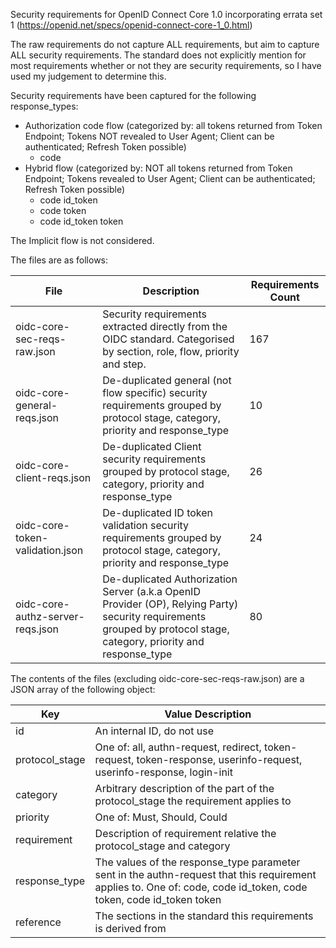 Security requirements for OpenID Connect Core 1.0 incorporating errata set 1 (https://openid.net/specs/openid-connect-core-1_0.html)

The raw requirements do not capture ALL requirements, but aim to capture ALL security requirements.  The standard does not explicitly mention for most requirements whether or not they are security requirements, so I have used my judgement to determine this.

Security requirements have been captured for the following response_types:
* Authorization code flow (categorized by: all tokens returned from Token Endpoint; Tokens NOT revealed to User Agent; Client can be authenticated; Refresh Token possible)
  * code 
* Hybrid flow (categorized by: NOT all tokens returned from Token Endpoint; Tokens revealed to User Agent; Client can be authenticated; Refresh Token possible)
  * code id_token
  * code token
  * code id_token token

The Implicit flow is not considered.

The files are as follows:

| File | Description | Requirements Count |
| ---- | ----| ---- |
| oidc-core-sec-reqs-raw.json    | Security requirements extracted directly from the OIDC standard.  Categorised by section, role, flow, priority and step. | 167 |
| oidc-core-general-reqs.json | De-duplicated general (not flow specific) security requirements grouped by protocol stage, category, priority and response_type | 10 |
| oidc-core-client-reqs.json | De-duplicated Client security requirements grouped by protocol stage, category, priority and response_type | 26 |
| oidc-core-token-validation.json | De-duplicated ID token validation security requirements grouped by protocol stage, category, priority and response_type | 24 |
| oidc-core-authz-server-reqs.json | De-duplicated Authorization Server (a.k.a OpenID Provider (OP), Relying Party) security requirements grouped by protocol stage, category, priority and response_type | 80 |

The contents of the files (excluding oidc-core-sec-reqs-raw.json) are a JSON array of the following object:

| Key | Value Description |
| ---- | ----|
| id  | An internal ID, do not use |
| protocol_stage | One of: all, authn-request, redirect, token-request, token-response, userinfo-request, userinfo-response, login-init |
| category | Arbitrary description of the part of the protocol_stage the requirement applies to |
| priority | One of: Must, Should, Could |
| requirement | Description of requirement relative the protocol_stage and category |
| response_type | The values of the response_type parameter sent in the authn-request that this requirement applies to.  One of: code, code id_token, code token, code id_token token |
| reference | The sections in the standard this requirements is derived from |